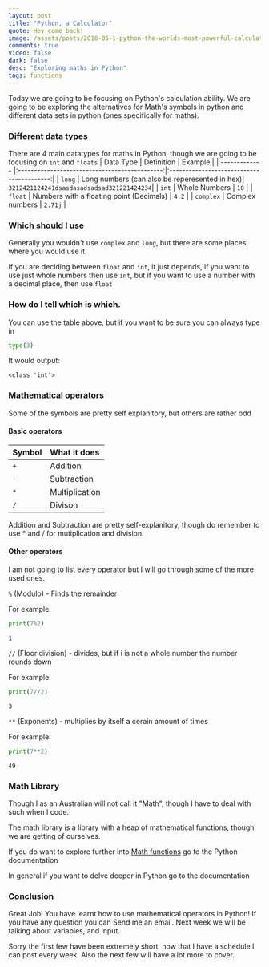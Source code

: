 ```yaml
---
layout: post
title: "Python, a Calculator"
quote: Hey come back!
image: /assets/posts/2018-05-1-python-the-worlds-most-powerful-calculator/charles-deluvio-456506-unsplash.jpg
comments: true
video: false
dark: false
desc: "Exploring maths in Python"
tags: functions
---
```


Today we are going to be focusing on Python's calculation ability.
We are going to be exploring the alternatives for Math's symbols in python and different data sets in python (ones specifically for maths).

### Different data types
There are 4 main datatypes for maths in Python, though we are going to be focusing on `int` and `floats`
| Data Type     | Definition                                    | Example                                   |
| ------------- |:---------------------------------------------:|:-----------------------------------------:|
| `long`        | Long numbers (can also be reperesented in hex)| `3212421124241dsasdasadsadsad321221424234`|
| `int`         | Whole Numbers                                 | `10`                                      |
| `float`       | Numbers with a floating point (Decimals)      | `4.2`                                     |
| `complex`     | Complex numbers                               | `2.71j`                                   |

### Which should I use
Generally you wouldn't use `complex` and `long`, but there are some places where you would use it.

If you are deciding between `float` and `int`, it just depends, if you want to use just whole numbers then use `int`, but if you want to use a number with a decimal place, then use `float`

### How do I tell which is which.
You can use the table above, but if you want to be sure you can always type in
```python
type(3)
```
It would output:

```
<class 'int'>
```

### Mathematical operators
Some of the symbols are pretty self explanitory, but others are rather odd

#### Basic operators

| Symbol        | What it does   |
|:--------------|:---------------|
| `+`           |Addition        | 
| `-`           |Subtraction     |
| `*`           |Multiplication  | 
| `/`           |Divison         |

Addition and Subtraction are pretty self-explanitory, though do remember to use * and / for mutiplication and division.

#### Other operators
I am not going to list every operator but I will go through some of the more used ones.

`%` (Modulo) - Finds the remainder

For example:

```python
print(7%2)
```

```
1
```

`//` (Floor division) - divides, but if  i is not a whole number the number rounds down

For example:

```python
print(7//2)
```

```
3
```

`**` (Exponents) - multiplies by itself a cerain amount of times

For example:

```python
print(7**2)
```

```
49
```

### Math Library
Though I as an Australian will not call it "Math", though I have to deal with such when I code.

The math library is a library with a heap of mathematical functions, though we are getting of ourselves.

If you do want to explore further into <a target="_blank" href="https://docs.python.org/2/library/math.html">Math functions</a> go to the Python documentation
<div class="message2">In general if you want to delve deeper in Python go to the documentation</div>

### Conclusion
Great Job! You have learnt how to use mathematical operators in Python! If you have any question you can <a action="mailto:hi@pynapple.codes">Send me an email</a>. Next week we will be talking about variables, and input. 

<div class="message">Sorry the first few have been extremely short, now that I have a schedule I can post every week. Also the next few will have a lot more to cover.</div>


